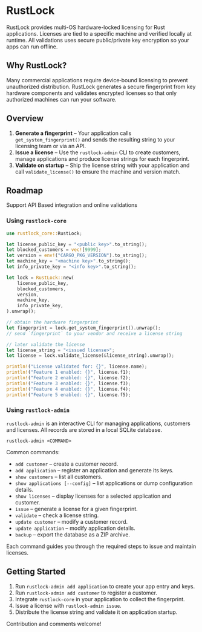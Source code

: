 # RustLock

RustLock provides multi-OS hardware-locked licensing for Rust applications.
Licenses are tied to a specific machine and verified locally at runtime. 
All validations uses secure public/private key encryption so your apps can run offline.

## Why RustLock?

Many commercial applications require device‑bound licensing to prevent
unauthorized distribution. RustLock generates a secure fingerprint from key
hardware components and validates encrypted licenses so that only authorized
machines can run your software.

## Overview

1. **Generate a fingerprint** – Your application calls `get_system_fingerprint()`
   and sends the resulting string to your licensing team or via an API.
2. **Issue a license** – Use the `rustlock-admin` CLI to create customers,
   manage applications and produce license strings for each fingerprint.
3. **Validate on startup** – Ship the license string with your application and
   call `validate_license()` to ensure the machine and version match.

## Roadmap
Support API Based integration and online validations

### Using `rustlock-core`

```rust
use rustlock_core::RustLock;

let license_public_key = "<public key>".to_string();
let blocked_customers = vec![9999];
let version = env!("CARGO_PKG_VERSION").to_string();
let machine_key = "<machine key>".to_string();
let info_private_key = "<info key>".to_string();

let lock = RustLock::new(
    license_public_key,
    blocked_customers,
    version,
    machine_key,
    info_private_key,
).unwrap();

// obtain the hardware fingerprint
let fingerprint = lock.get_system_fingerprint().unwrap();
// send `fingerprint` to your vendor and receive a license string

// later validate the license
let license_string = "<issued license>";
let license = lock.validate_license(&license_string).unwrap();

println!("License validated for: {}", license.name);
println!("Feature 1 enabled: {}", license.f1);
println!("Feature 2 enabled: {}", license.f2);
println!("Feature 3 enabled: {}", license.f3);
println!("Feature 4 enabled: {}", license.f4);
println!("Feature 5 enabled: {}", license.f5);
```

### Using `rustlock-admin`

`rustlock-admin` is an interactive CLI for managing applications, customers and
licenses. All records are stored in a local SQLite database.

```
rustlock-admin <COMMAND>
```

Common commands:

- `add customer` – create a customer record.
- `add application` – register an application and generate its keys.
- `show customers` – list all customers.
- `show applications [--config]` – list applications or dump configuration
  details.
- `show licenses` – display licenses for a selected application and customer.
- `issue` – generate a license for a given fingerprint.
- `validate` – check a license string.
- `update customer` – modify a customer record.
- `update application` – modify application details.
- `backup` – export the database as a ZIP archive.

Each command guides you through the required steps to issue and maintain
licenses.

## Getting Started

1. Run `rustlock-admin add application` to create your app entry and keys.
2. Run `rustlock-admin add customer` to register a customer.
3. Integrate `rustlock-core` in your application to collect the fingerprint.
4. Issue a license with `rustlock-admin issue`.
5. Distribute the license string and validate it on application startup.

Contribution and comments welcome!
